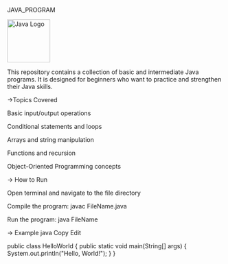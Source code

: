 JAVA_PROGRAM


<img src="https://cdn.jsdelivr.net/gh/devicons/devicon/icons/java/java-original.svg" width="100" height="100" alt="Java Logo"/>


This repository contains a collection of basic and intermediate Java programs.
It is designed for beginners who want to practice and strengthen their Java skills.

->Topics Covered

Basic input/output operations

Conditional statements and loops

Arrays and string manipulation

Functions and recursion

Object-Oriented Programming concepts

-> How to Run

Open terminal and navigate to the file directory

Compile the program: javac FileName.java

Run the program: java FileName

-> Example
java
Copy
Edit

public class HelloWorld {
    public static void main(String[] args) {
        System.out.println("Hello, World!");
    }
}
